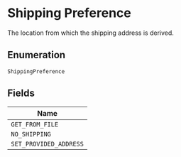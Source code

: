 
# Shipping Preference

The location from which the shipping address is derived.

## Enumeration

`ShippingPreference`

## Fields

| Name |
|  --- |
| `GET_FROM_FILE` |
| `NO_SHIPPING` |
| `SET_PROVIDED_ADDRESS` |

